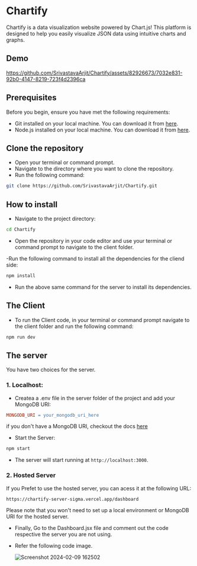 
# Chartify

Chartify is a data visualization website powered by Chart.js! This platform is designed to help you easily visualize JSON data using intuitive charts and graphs.


## Demo


https://github.com/SrivastavaArjit/Chartify/assets/82926673/7032e831-92b0-4147-8219-723f4d2396ca



## Prerequisites
Before you begin, ensure you have met the following requirements:
- Git installed on your local machine. You can download it from [here](https://git-scm.com/downloads).
- Node.js installed on your local machine. You can download it from [here](https://nodejs.org/).

## Clone the repository

- Open your terminal or command prompt.
- Navigate to the directory where you want to clone the repository.
- Run the following command:

```bash
git clone https://github.com/SrivastavaArjit/Chartify.git
```

## How to install

- Navigate to the project directory:
```bash
cd Chartify
```
- Open the repository in your code editor and use your terminal or command prompt to navigate to the client folder.

-Run the following command to install all the dependencies for the cliend side:

```bash
npm install
```
- Run the above same command for the server to install its dependencies.

## The Client

- To run the Client code, in your terminal or command prompt navigate to the client folder and run the following command:

```bash
npm run dev
```

## The server

You have two choices for the server.

### 1. Localhost:

- Createa a .env file in the server folder of the project and add your MongoDB URI:

```makefile
MONGODB_URI = your_mongodb_uri_here
```
if you don't have a MongoDB URI, checkout the docs [here](https://www.mongodb.com/atlas/database)

- Start the Server:
```bash
npm start
```

- The server will start running at `http://localhost:3000`.

### 2. Hosted Server

If you Prefet to use the hosted server, you can acess it at the following URL:

`https://chartify-server-sigma.vercel.app/dashboard`

Please note that you won't need to set up a local environment or MongoDB URI for the hosted server.

- Finally, Go to the Dashboard.jsx file and comment out the code respective the server you are not using. 
- Refer the following code image.

  ![Screenshot 2024-02-09 162502](https://github.com/SrivastavaArjit/Chartify/assets/82926673/7c79e7ef-2851-4cd3-be75-beecb0fabb3d)




    
